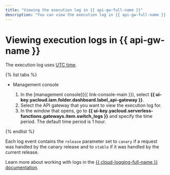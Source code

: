 ```yaml
---
title: "Viewing the execution log in {{ api-gw-full-name }}"
description: "You can view the execution log in {{ api-gw-full-name }} using the management console. To do this, select {{ api-gw-name }}, then select the API gateway that you want to view the execution log for. In the window that opens, go to Logs and specify the time period. The default time period is 1 hour. The execution log uses UTC time."
---
```


# Viewing execution logs in {{ api-gw-name }}

The execution log uses [UTC time](https://en.wikipedia.org/wiki/Coordinated_Universal_Time).

{% list tabs %}

- Management console

   1. In the [management console]({{ link-console-main }}), select **{{ ui-key.yacloud.iam.folder.dashboard.label_api-gateway }}**.
   1. Select the API gateway that you want to view the execution log for.
   1. In the window that opens, go to **{{ ui-key.yacloud.serverless-functions.gateways.item.switch_logs }}** and specify the time period. The default time period is 1 hour.

{% endlist %}

Each log event contains the `release` parameter set to `canary` if a request was handled by the canary release and to `stable` if it was handled by the current release.

Learn more about working with logs in the [{{ cloud-logging-full-name }} documentation](../../logging/).
